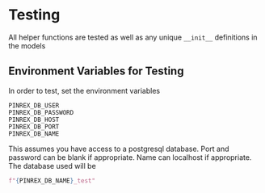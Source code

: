 # Testing
All helper functions are tested as well as any unique `__init__` definitions in the
models


## Environment Variables for Testing
In order to test, set the environment variables
```
PINREX_DB_USER
PINREX_DB_PASSWORD
PINREX_DB_HOST
PINREX_DB_PORT
PINREX_DB_NAME
```

This assumes you have access to a postgresql database. Port and password can be
blank if appropriate. Name can localhost if appropriate. The database used will be

```python
f"{PINREX_DB_NAME}_test"
```
